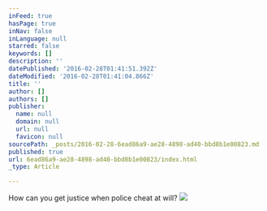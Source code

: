 ```yaml
---
inFeed: true
hasPage: true
inNav: false
inLanguage: null
starred: false
keywords: []
description: ''
datePublished: '2016-02-28T01:41:51.392Z'
dateModified: '2016-02-28T01:41:04.866Z'
title: ''
author: []
authors: []
publisher:
  name: null
  domain: null
  url: null
  favicon: null
sourcePath: _posts/2016-02-28-6ead86a9-ae28-4898-ad40-bbd8b1e00823.md
published: true
url: 6ead86a9-ae28-4898-ad40-bbd8b1e00823/index.html
_type: Article

---
```

How can you get justice when police cheat at will?
![](https://the-grid-user-content.s3-us-west-2.amazonaws.com/2876dd95-8fca-44c4-bae9-40af7dfc4058.jpg)